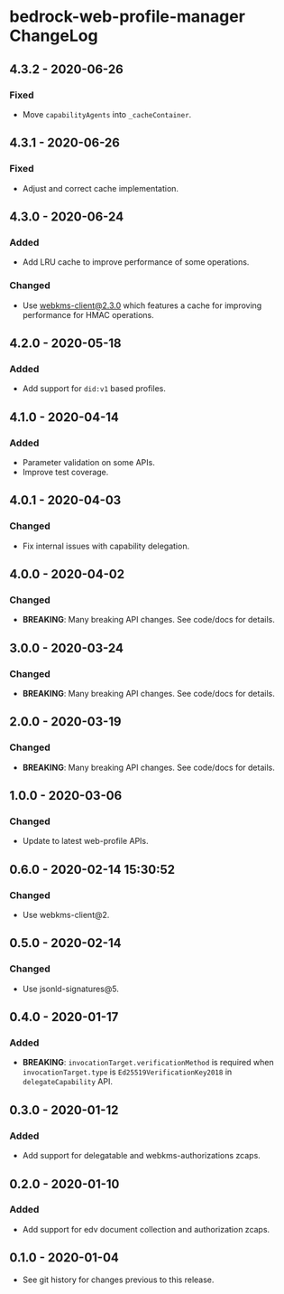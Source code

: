 # bedrock-web-profile-manager ChangeLog

## 4.3.2 - 2020-06-26

### Fixed
- Move `capabilityAgents` into `_cacheContainer`.

## 4.3.1 - 2020-06-26

### Fixed
- Adjust and correct cache implementation.

## 4.3.0 - 2020-06-24

### Added
- Add LRU cache to improve performance of some operations.

### Changed
- Use webkms-client@2.3.0 which features a cache for improving performance
  for HMAC operations.

## 4.2.0 - 2020-05-18

### Added
- Add support for `did:v1` based profiles.

## 4.1.0 - 2020-04-14

### Added
- Parameter validation on some APIs.
- Improve test coverage.

## 4.0.1 - 2020-04-03

### Changed
- Fix internal issues with capability delegation.

## 4.0.0 - 2020-04-02

### Changed
- **BREAKING**: Many breaking API changes. See code/docs for details.

## 3.0.0 - 2020-03-24

### Changed
- **BREAKING**: Many breaking API changes. See code/docs for details.

## 2.0.0 - 2020-03-19

### Changed
- **BREAKING**: Many breaking API changes. See code/docs for details.

## 1.0.0 - 2020-03-06

### Changed
- Update to latest web-profile APIs.

## 0.6.0 - 2020-02-14 15:30:52

### Changed
- Use webkms-client@2.

## 0.5.0 - 2020-02-14

### Changed
- Use jsonld-signatures@5.

## 0.4.0 - 2020-01-17

### Added
- **BREAKING**: `invocationTarget.verificationMethod` is required when
  `invocationTarget.type` is `Ed25519VerificationKey2018` in
  `delegateCapability` API.

## 0.3.0 - 2020-01-12

### Added
- Add support for delegatable and webkms-authorizations zcaps.

## 0.2.0 - 2020-01-10

### Added
- Add support for edv document collection and authorization zcaps.

## 0.1.0 - 2020-01-04

- See git history for changes previous to this release.
